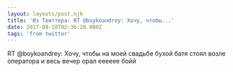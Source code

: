 ```yaml
---
layout: layouts/post.njk
title: 'Из Твиттера: RT @boykoandrey: Хочу, чтобы...'
date: 2017-08-18T02:36:28.000Z
tags: 'from twitter'
---
```



RT @boykoandrey: Хочу, чтобы на моей свадьбе бухой батя стоял возле оператора и весь вечер орал ееееее бойй
